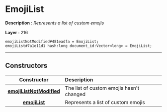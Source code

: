 # EmojiList

**Description** : *Represents a list of custom emojis*

**Layer** : 216

```tl
emojiListNotModified#481eadfa = EmojiList;
emojiList#7a1e11d1 hash:long document_id:Vector<long> = EmojiList;
```

---

## Constructors

| Constructor | Description |
| :---: | :--- |
| [**emojiListNotModified**](constructor/emojiListNotModified) | The list of custom emojis hasn't changed |
| [**emojiList**](constructor/emojiList) | Represents a list of custom emojis |